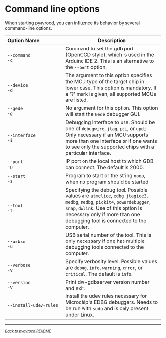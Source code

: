 # Command line options

When starting pyavrocd, you can influence its behavior by several command-line options.

| Option&nbsp;Name&nbsp;&nbsp;&nbsp;&nbsp;&nbsp;&nbsp;&nbsp;&nbsp;&nbsp;&nbsp;&nbsp;&nbsp;&nbsp;&nbsp;&nbsp;&nbsp;| Description                                                  |
| ------------------------------------------------------------ | ------------------------------------------------------------ |
| `--command`<br>`-c`                                          | Command to set the gdb port (OpenOCD style), which is used in the Arduino IDE 2. This is an alternative to the `--port` option. |
| `--device` <br>`-d`                                          | The argument to this option specifies the MCU type of the target chip in lower case.  This option is mandatory. If a '?' mark is given, all supported MCUs are listed. |
| `--gede`<br>`-g`                                             | No argument for this option. This option will start the `Gede` debugger GUI. |
| `--interface`<br>`-i`                                        | Debugging interface to use. Should be one of `debugwire`, `jtag`, `pdi`, or `updi`. Only necessary if an MCU supports more than one interface or if one wants to see only the supported chips with a particular interface. |
| `--port` <br>`-p`                                            | IP port on the local host to which GDB can connect. The default is 2000. |
| `--start` <br>`-s`                                           | Program to start or the string `noop`, when no program should be started |
| `--tool`<br>`-t`                                             | Specifying the debug tool. Possible values are `atmelice`, `edbg`, `jtagice3`, `medbg`, `nedbg`, `pickit4`, `powerdebugger`, `snap`, `dwlink`. Use of this option is necessary only if more than one debugging tool is connected to the computer. |
| `--usbsn` <br>`-u`                                           | USB serial number of the tool. This is only necessary if one has multiple debugging tools connected to the computer. |
| `--verbose` <br>`-v`                                         | Specify verbosity level. Possible values are `debug`, `info`, `warning`, `error`, or `critical`. The default is `info`. |
| `--version` <br>`-V`                                         | Print dw-gdbserver version number and exit.                  |
| `--install-udev-rules`                                       | Install the udev rules necessary for Microchip's EDBG debuggers. Needs to be run with `sudo` and is only present under Linux. |

------

[<small><i>Back to pyavrocd README</i></small>](https://github.com/felias-fogg/pyavrocd/blob/main/README.md)

